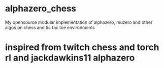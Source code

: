 # alphazero_chess
My opensource modular implementation of alphazero, muzero and other algos on chess and tic tac toe environments

# inspired from twitch chess and torch rl and jackdawkins11 alphazero